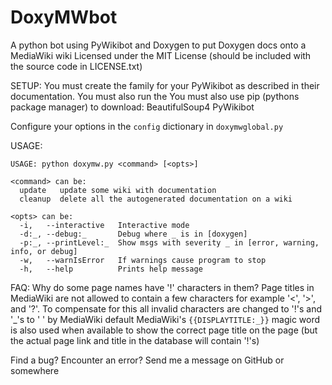 # DoxyMWbot

A python bot using PyWikibot and Doxygen to put Doxygen docs onto a MediaWiki wiki
Licensed under the MIT License (should be included with the source code in LICENSE.txt)


SETUP:
You must create the family for your PyWikibot as described in their documentation. You must also run the 
You must also use pip (pythons package manager) to download:
BeautifulSoup4
PyWikibot

Configure your options in the `config` dictionary in `doxymwglobal.py`

USAGE:
```
USAGE: python doxymw.py <command> [<opts>]

<command> can be:
  update   update some wiki with documentation
  cleanup  delete all the autogenerated documentation on a wiki

<opts> can be:
  -i,   --interactive   Interactive mode
  -d:_, --debug:_       Debug where _ is in [doxygen]
  -p:_, --printLevel:_  Show msgs with severity _ in [error, warning, info, or debug]
  -w,   --warnIsError   If warnings cause program to stop
  -h,   --help          Prints help message
```

FAQ:
Why do some page names have '!' characters in them?
Page titles in MediaWiki are not allowed to contain a few characters for example '<', '>', and '?'.
To compensate for this all invalid characters are changed to '!'s and '_'s to ' ' by MediaWiki default
MediaWiki's `{{DISPLAYTITLE:_}}` magic word is also used when available to show the correct page title on the page (but the actual page link and title in the database will contain '!'s)

Find a bug? Encounter an error?
Send me a message on GitHub or somewhere